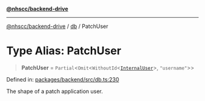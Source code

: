 [**@nhscc/backend-drive**](../../README.md)

***

[@nhscc/backend-drive](../../README.md) / [db](../README.md) / PatchUser

# Type Alias: PatchUser

> **PatchUser** = `Partial`\<`Omit`\<`WithoutId`\<[`InternalUser`](InternalUser.md)\>, `"username"`\>\>

Defined in: [packages/backend/src/db.ts:230](https://github.com/nhscc/drive.api.hscc.bdpa.org/blob/14391c7d4b0a42834d6c5f1ebd8fcde34a9bede8/packages/backend/src/db.ts#L230)

The shape of a patch application user.
